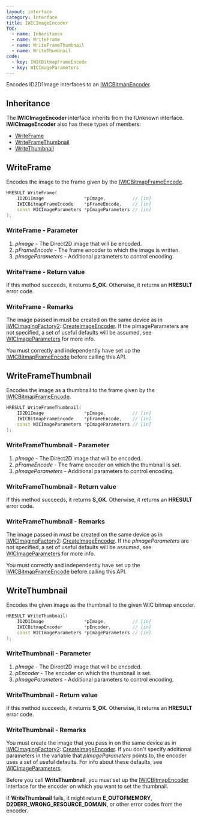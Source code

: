```yaml
---
layout: interface
category: Interface
title: IWICImageEncoder
TOC:
  - name: Inheritance
  - name: WriteFrame
  - name: WriteFrameThumbnail
  - name: WriteThumbnail
code:
  - key: IWICBitmapFrameEncode
  - key: WICImageParameters
---
```


[wbe]: IWICBitmapEncoder

Encodes ID2D1Image interfaces to an [IWICBitmapEncoder][wbe].

## Inheritance

The **IWICImageEncoder** interface inherits from the IUnknown interface.
**IWICImageEncoder** also has these types of members:

- [WriteFrame](#writeframe)
- [WriteFrameThumbnail](#writeframethumbnail)
- [WriteThumbnail](#writethumbnail)

## WriteFrame

[wbfe]: IWICBitmapFrameEncode

Encodes the image to the frame given by the [IWICBitmapFrameEncode][wbfe].

```cpp
HRESULT WriteFrame(
    ID2D1Image               *pImage,          // [in]
    IWICBitmapFrameEncode    *pFrameEncode,    // [in]
    const WICImageParameters *pImageParameters // [in]
);
```

### WriteFrame - Parameter

1. *pImage* - The Direct2D image that will be encoded.
2. *pFrameEncode* - The frame encoder to which the image is written.
3. *pImageParameters* - Additional parameters to control encoding.

### WriteFrame - Return value

If this method succeeds, it returns **S_OK**.
Otherwise, it returns an **HRESULT** error code.

### WriteFrame - Remarks

[wif2]: IWICImagingFactory2
[wif2-cie]: IWICImagingFactory2#createimageencoder
[wip]: WICImageParameters

The image passed in must be created on the same device as in [IWICImagingFactory2][wif2]::[CreateImageEncoder][wif2-cie]. If the pImageParameters are not specified, a set of useful defaults will be assumed, see [WICImageParameters][wip] for more info.

You must correctly and independently have set up the [IWICBitmapFrameEncode][wbfe] before calling this API.

## WriteFrameThumbnail

Encodes the image as a thumbnail to the frame given by the [IWICBitmapFrameEncode][wbfe].

```cpp
HRESULT WriteFrameThumbnail(
    ID2D1Image               *pImage,          // [in]
    IWICBitmapFrameEncode    *pFrameEncode,    // [in]
    const WICImageParameters *pImageParameters // [in]
);
```

### WriteFrameThumbnail - Parameter

1. *pImage* - The Direct2D image that will be encoded.
2. *pFrameEncode* - The frame encoder on which the thumbnail is set.
3. *pImageParameters* - Additional parameters to control encoding.

### WriteFrameThumbnail - Return value

If this method succeeds, it returns **S_OK**.
Otherwise, it returns an **HRESULT** error code.

### WriteFrameThumbnail - Remarks

The image passed in must be created on the same device as in [IWICImagingFactory2][wif2]::[CreateImageEncoder][wif2-cie].
If the *pImageParameters* are not specified, a set of useful defaults will be assumed, see [WICImageParameters][wip] for more info.

You must correctly and independently have set up the [IWICBitmapFrameEncode][wbfe] before calling this API.

## WriteThumbnail

Encodes the given image as the thumbnail to the given WIC bitmap encoder.

```cpp
HRESULT WriteThumbnail(
    ID2D1Image               *pImage,          // [in]
    IWICBitmapEncoder        *pEncoder,        // [in]
    const WICImageParameters *pImageParameters // [in]
);
```

### WriteThumbnail - Parameter

1. *pImage* - The Direct2D image that will be encoded.
2. *pEncoder* - The encoder on which the thumbnail is set.
3. *pImageParameters* - Additional parameters to control encoding.

### WriteThumbnail - Return value

If this method succeeds, it returns **S_OK**.
Otherwise, it returns an **HRESULT** error code.

### WriteThumbnail - Remarks

You must create the image that you pass in on the same device as in [IWICImagingFactory2][wif2]::[CreateImageEncoder][wif2-cie].
If you don't specify additional parameters in the variable that *pImageParameters* points to, the encoder uses a set of useful defaults.
For info about these defaults, see [WICImageParameters][wip].

Before you call **WriteThumbnail**, you must set up the [IWICBitmapEncoder][wbe] interface for the encoder on which you want to set the thumbnail.

If **WriteThumbnail** fails, it might return **E_OUTOFMEMORY**, **D2DERR_WRONG_RESOURCE_DOMAIN**, or other error codes from the encoder.
